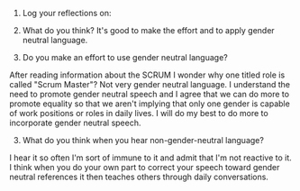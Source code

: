 1. Log your reflections on:

  1. What do you think?
  It's good to make the effort and to apply gender neutral language.  

  2. Do you make an effort to use gender neutral language?

  After reading information about the SCRUM I wonder why one titled role is called "Scrum Master"?  Not very gender neutral language.  I understand the need to promote gender neutral speech and I agree that we can do more to promote equality so that we aren't implying that only one gender is capable of work positions or roles in daily lives.  I will do my best to do more to incorporate gender neutral speech.

  3. What do you think when you hear non-gender-neutral language?

  I hear it so often I'm sort of immune to it and admit that I'm not reactive to it.  I think when you do your own part to correct your speech toward gender neutral references it then teaches others through daily conversations.

